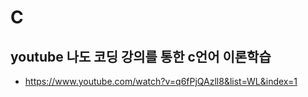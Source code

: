 # C

## youtube 나도 코딩 강의를 통한 c언어 이론학습 
- https://www.youtube.com/watch?v=q6fPjQAzll8&list=WL&index=1

